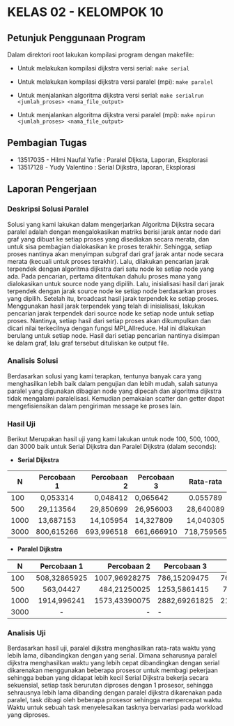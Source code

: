 # KELAS 02 - KELOMPOK 10

## Petunjuk Penggunaan Program
Dalam direktori root lakukan kompilasi program dengan makefile:

* Untuk melakukan kompilasi dijkstra versi serial:
`make serial`

* Untuk melakukan kompilasi dijkstra versi paralel (mpi):
`make paralel`

* Untuk menjalankan algoritma dijkstra versi serial:
`make serialrun <jumlah_proses> <nama_file_output>`

* Untuk menjalankan algoritma dijkstra versi paralel (mpi):
`make mpirun <jumlah_proses> <nama_file_output>`

## Pembagian Tugas
* 13517035 - Hilmi Naufal Yafie : Paralel DIjksta, Laporan, Eksplorasi
* 13517128 - Yudy Valentino : Serial Dijkstra, laporan, Eksplorasi

## Laporan Pengerjaan
### Deskripsi Solusi Paralel

Solusi yang kami lakukan dalam mengerjarkan Algoritma Dijkstra secara paralel adalah
dengan mengalokasikan matriks berisi jarak antar node dari graf yang dibuat ke setiap 
proses yang disediakan secara merata, dan untuk sisa pembagian dialokasikan ke proses terakhir.
Sehingga, setiap proses nantinya akan menyimpan subgraf dari graf jarak antar node secara merata 
(kecuali untuk proses terakhir). Lalu, dilakukan pencarian jarak terpendek dengan algoritma 
dijkstra dari satu node ke setiap node yang ada. Pada pencarian, pertama ditentukan dahulu 
proses mana yang dialokasikan untuk source node yang dipilih. Lalu, inisialisasi hasil dari jarak 
terpendek dengan jarak source node ke setiap node berdasarkan proses yang dipilih. Setelah itu, 
broadcast hasil jarak terpendek ke setiap proses. Menggunakan hasil jarak terpendek yang telah di inisialisasi, 
lakukan pencarian jarak terpendek dari source node ke setiap node untuk setiap proses. Nantinya,
setiap hasil dari setiap proses akan dikumpulkan dan dicari nilai terkecilnya dengan fungsi
MPI_Allreduce. Hal ini dilakukan berulang untuk setiap node. Hasil dari setiap pencarian nantinya disimpan 
ke dalam graf, lalu graf tersebut dituliskan ke output file.


### Analisis Solusi
Berdasarkan solusi yang kami terapkan, tentunya banyak cara yang menghasilkan lebih baik dalam pengujian dan lebih mudah, 
salah satunya paralel yang digunakan dibagian node yang dipecah dan algoritma dijkstra tidak mengalami paralelisasi.
Kemudian pemakaian scatter dan getter dapat mengefisiensikan dalam pengiriman message ke proses lain.


### Hasil Uji
Berikut Merupakan hasil uji yang kami lakukan untuk node 100, 500, 1000, dan 3000 baik untuk Serial Dijkstra dan Paralel Dijkstra (dalam seconds):

* **Serial Dijkstra**

| N             | Percobaan 1   | Percobaan 2 | Percobaan 3 | Rata-rata           |
| ------------- |:-------------:| -----:| ------------- |:-------------:|
| 100      | 0,053314 | 0,048412 | 0,065642      | 0.055789 |
| 500      | 29,113564      |   29,850699 | 26,956003      | 28,640089 |
| 1000 | 13,687153      |    14,105954 | 14,327809      | 14,040305 |
| 3000      | 800,615266 | 693,996518 | 661,666910      | 718,759565 |


* **Paralel Dijkstra**

| N             | Percobaan 1   | Percobaan 2 | Percobaan 3 | Rata-rata           |
| ------------- |:-------------:| -----:| ------------- |:-------------:|
| 100      | 508,32865925   | 1007,96928275 | 786,15209475      | 767.483345583 |
| 500      | 563,04427      |   484,21250025 | 1253,5861415      | 766.94763725 |
| 1000     | 1914,996241    |    1573,43390075 | 2882,69261825      | 2123.70758667 |
| 3000      | - | - | -      | - |



### Analisis Uji
Berdasarkan hasil uji, paralel dijkstra menghasilkan rata-rata waktu yang lebih lama, dibandingkan dengan yang serial.
Dimana seharusnya paralel dijkstra menghasilkan waktu yang lebih cepat dibandingkan dengan serial dikarenakan menggunakan beberapa prosesor untuk membagi pekerjaan sehingga beban yang didapat lebih kecil
Serial Dijkstra bekerja secara sekuensial, setiap task berurutan diproses dengan 1 prosesor, sehingga sehrausnya lebih lama dibanding dengan paralel dijkstra dikarenakan pada paralel, task dibagi oleh beberapa prosesor sehingga mempercepat waktu. 
Waktu untuk sebuah task menyelesaikan tasknya bervariasi pada workload yang diproses.
